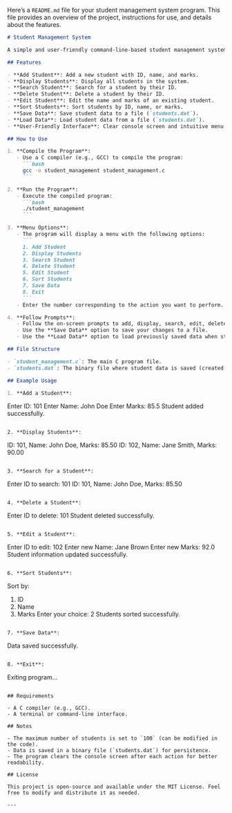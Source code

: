 Here’s a `README.md` file for your student management system program. This file provides an overview of the project, instructions for use, and details about the features.

```markdown
# Student Management System

A simple and user-friendly command-line-based student management system written in C. This program allows you to manage student records, including adding, displaying, searching, editing, deleting, and sorting students. It also supports saving and loading data to/from a file.

## Features

- **Add Student**: Add a new student with ID, name, and marks.
- **Display Students**: Display all students in the system.
- **Search Student**: Search for a student by their ID.
- **Delete Student**: Delete a student by their ID.
- **Edit Student**: Edit the name and marks of an existing student.
- **Sort Students**: Sort students by ID, name, or marks.
- **Save Data**: Save student data to a file (`students.dat`).
- **Load Data**: Load student data from a file (`students.dat`).
- **User-Friendly Interface**: Clear console screen and intuitive menu options.

## How to Use

1. **Compile the Program**:
   - Use a C compiler (e.g., GCC) to compile the program:
     ```bash
     gcc -o student_management student_management.c
     ```

2. **Run the Program**:
   - Execute the compiled program:
     ```bash
     ./student_management
     ```

3. **Menu Options**:
   - The program will display a menu with the following options:
     ```
     1. Add Student
     2. Display Students
     3. Search Student
     4. Delete Student
     5. Edit Student
     6. Sort Students
     7. Save Data
     8. Exit
     ```
   - Enter the number corresponding to the action you want to perform.

4. **Follow Prompts**:
   - Follow the on-screen prompts to add, display, search, edit, delete, or sort students.
   - Use the **Save Data** option to save your changes to a file.
   - Use the **Load Data** option to load previously saved data when starting the program.

## File Structure

- `student_management.c`: The main C program file.
- `students.dat`: The binary file where student data is saved (created automatically after saving data).

## Example Usage

1. **Add a Student**:
   ```
   Enter ID: 101
   Enter Name: John Doe
   Enter Marks: 85.5
   Student added successfully.
   ```

2. **Display Students**:
   ```
   ID: 101, Name: John Doe, Marks: 85.50
   ID: 102, Name: Jane Smith, Marks: 90.00
   ```

3. **Search for a Student**:
   ```
   Enter ID to search: 101
   ID: 101, Name: John Doe, Marks: 85.50
   ```

4. **Delete a Student**:
   ```
   Enter ID to delete: 101
   Student deleted successfully.
   ```

5. **Edit a Student**:
   ```
   Enter ID to edit: 102
   Enter new Name: Jane Brown
   Enter new Marks: 92.0
   Student information updated successfully.
   ```

6. **Sort Students**:
   ```
   Sort by:
   1. ID
   2. Name
   3. Marks
   Enter your choice: 2
   Students sorted successfully.
   ```

7. **Save Data**:
   ```
   Data saved successfully.
   ```

8. **Exit**:
   ```
   Exiting program...
   ```

## Requirements

- A C compiler (e.g., GCC).
- A terminal or command-line interface.

## Notes

- The maximum number of students is set to `100` (can be modified in the code).
- Data is saved in a binary file (`students.dat`) for persistence.
- The program clears the console screen after each action for better readability.

## License

This project is open-source and available under the MIT License. Feel free to modify and distribute it as needed.

---
